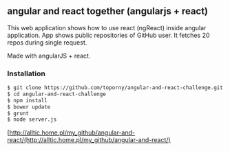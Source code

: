 ## angular and react together (angularjs + react) 
This web application shows how to use react (ngReact) inside angular application.
App shows public repositories of GitHub user.
It fetches 20 repos during single request.

Made with angularJS + react.

### Installation

```sh
$ git clone https://github.com/toporny/angular-and-react-challenge.git
$ cd angular-and-react-challenge
$ npm install
$ bower update
$ grunt
$ node server.js
```

[http://alltic.home.pl/my_github/angular-and-react/(http://alltic.home.pl/my_github/angular-and-react/)
